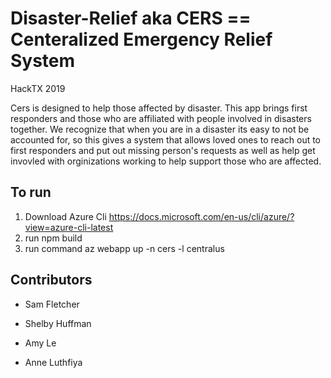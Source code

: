 # Disaster-Relief aka CERS == Centeralized Emergency Relief System

HackTX 2019

Cers is designed to help those affected by disaster. This app brings first responders and those who are affiliated with people involved in disasters together. We recognize that when you are in a disaster its easy to not be accounted for, so this gives a system that allows loved ones to reach out to first responders and put out missing person's requests as well as help get invovled with orginizations working to help support those who are affected.

## To run

1. Download Azure Cli
   https://docs.microsoft.com/en-us/cli/azure/?view=azure-cli-latest
2. run npm build
3. run command az webapp up -n cers -l centralus

## Contributors

- Sam Fletcher

- Shelby Huffman

- Amy Le

- Anne Luthfiya
